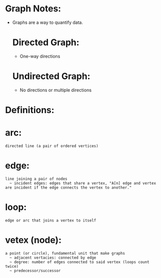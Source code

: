 # Graph Notes:
  - Graphs are a way to quantify data.
    # Directed Graph:
      - One-way directions
    # Undirected Graph:
      - No directions or multiple directions


# Definitions:
  # arc:
    directed line (a pair of ordered vertices)
  # edge:
    line joining a pair of nodes
      ~ incident edges: edges that share a vertex, "A[n] edge and vertex are incident if the edge connects the vertex to another."
  # loop:
    edge or arc that joins a vertex to itself
  # vetex (node):
    a point (or circle), fundamental unit that make graphs
      ~ adjacent vertacies: connected by edge
      ~ degree: number of edges connected to said vertex (loops count twice)
      ~ predecessor/successor